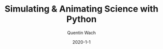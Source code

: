 ---
layout: redirect
mathjax: true
title:  "Simulating & Animating Science with Python"
description: "A free collection of tutorials and simulation examples that aim to showcase and explain the animation capabilites one has using Python. This includes chemical reaction diffusion, the viral spread in pandemics, fractals, chaotic pendulums with springs, Conway's game of life, quantum states of hydrogen, galaxy collisions, and much more."
date:   2020-1-1
author: ["Quentin Wach"]
tags: ["python", "animation", "matplotlib", "scipy"]
tag_search: true
image:          "/images/science animations/happy4_c3.gif"
redirect:       "https://github.com/QuentinWach/Animating-Science"
weight: 10
github: QuentinWach/Animating-Science
note: "+100K views across the internet."
categories: "science-engineering"
---